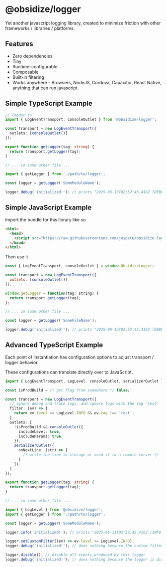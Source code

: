 # @obsidize/logger

Yet another javascript logging library, created to minimize friction with other frameworks / libraries / platforms.

## Features

- Zero dependencies
- Tiny
- Runtime-configurable
- Composable
- Built-in filtering
- Works anywhere - Browsers, NodeJS, Cordova, Capacitor, React Native, anything that can run javascript

## Simple TypeScript Example

```typescript
// logger.ts
import { LogEventTransport, consoleOutlet } from '@obsidize/logger';

const transport = new LogEventTransport({
  outlets: [consoleOutlet()]
});

export function getLogger(tag: string) {
  return transport.getLogger(tag);
}

// ... in some other file ...

import { getLogger } from './path/to/logger';

const logger = getLogger('SomeModuleName');

logger.debug('initialized!'); // prints "2025-06-13T02:52:45.416Z [DEBUG] [SomeModuleName] initialized!"
```

## Simple JavaScript Example

Import the bundle for this library like so

```html
<html>
  <head>
    <script src="https://raw.githubusercontent.com/jospete/obsidize-logger/refs/heads/main/packed/obsidize-logger.js"></script>
  </head>
</html>
```

Then use it

```javascript
const { LogEventTransport, consoleOutlet } = window.ObsidizeLogger;

const transport = new LogEventTransport({
  outlets: [consoleOutlet()]
});

window.getLogger = function(tag: string) {
  return transport.getLogger(tag);
};

// ... in some other file ...

const logger = getLogger('SomeFileName');

logger.debug('initialized!'); // prints "2025-06-13T02:52:45.416Z [DEBUG] [SomeFileName] initialized!"
```

## Advanced TypeScript Example

Each point of instantiation has configuration options to adjust transport / logger behavior.

These configurations can translate directly over to JavaScript.

```typescript
import { LogEventTransport, LogLevel, consoleOutlet, serializerOutlet } from '@obsidize/logger';

const isProdBuild = /* get flag from somewhere */ false;

const transport = new LogEventTransport({
  // ignore debug and trace logs, and ignore logs with the tag "test"
  filter: (ev) => {
    return ev.level >= LogLevel.INFO && ev.tag !== 'test';
  },
  outlets: [
    !isProdBuild && consoleOutlet({
      includeLevel: true,
      includeParams: true,
    }),
    serializerOutlet({
      onNextLine: (str) => {
        /* write the line to storage or send it to a remote server */
      }
    })
  ]
});

export function getLogger(tag: string) {
  return transport.getLogger(tag);
}

// ... in some other file ...

import { LogLevel } from '@obsidize/logger';
import { getLogger } from './path/to/logger';

const logger = getLogger('SomeModuleName');

logger.info('initialized!'); // prints "2025-06-13T02:52:45.416Z [INFO] [SomeModuleName] initialized!"

logger.setCustomFilter((ev) => ev.level >= LogLevel.INFO);
logger.debug('initialized!'); // does nothing because the custom filter suppresses debug logs

logger.disable(); // disable all events produced by this logger
logger.debug('initialized!'); // does nothing because the logger is disabled
```
